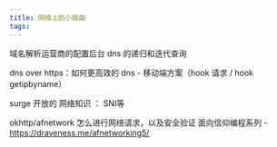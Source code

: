 ```yaml
---
title: 网络上的小插曲
tags:
---
```


域名解析运营商的配置后台
dns 的递归和迭代查询

dns over https：如何更高效的 dns - 移动端方案（hook 请求 / hook getipbyname）

surge 开放的 网络知识 ： SNI等

okhttp/afnetwork 怎么进行网络请求，以及安全验证
面向信仰编程系列 - https://draveness.me/afnetworking5/